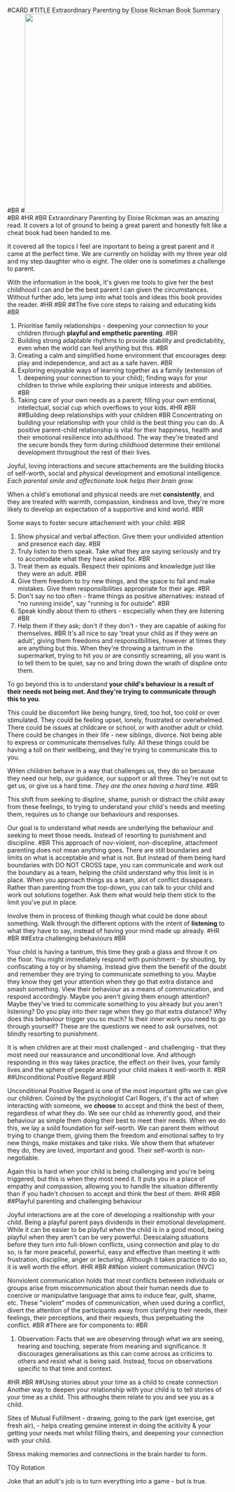#CARD
#TITLE Extraordinary Parenting by Eloise Rickman Book Summary
#BR
#<img src='./photos/extraordinary_parenting.jpg' style='width: 12cm;'>
#BR
#HR 
#BR
Extraordinary Parenting by Eloise Rickman was an amazing read. It covers a lot of ground to being a great parent and honestly felt like a cheat book had been handed to me.

It covered all the topics I feel are inportant to being a great parent and it came at the perfect time. We are currently on holiday with my three year old and my step daughter who is eight. The older one is sometimes a challenge to parent. 

With the information in the book, it's given me tools to give her the best childhood I can and be the best parent I can given the circumstances. Without further ado, lets jump into what tools and ideas this book provides the reader. 
#HR
#BR
##The five core steps to raising and educating kids
#BR
1. Prioritise family relationships - deepening your connection to your children through <b>playful and empthetic parenting</b>.
#BR
2. Building strong adaptable rhythms to provide stability and predictability, even when the world can feel anything but this.
#BR
3. Creating a calm and simplified home environment that encourages deep play and independence, and act as a safe haven. 
#BR
4. Exploring enjoyable ways of learning together as a family (extension of 1. deepening your connection to your child); finding ways for your children to thrive while exploring their unique interests and abilities.  
#BR
5. Taking care of your own needs as a parent; filling your own emtional, intellectual, social cup which overflows to your kids. 
#HR
#BR
##Building deep relationships with your children
#BR
Concentrating on building your relationship with your child is the best thing you can do. A positive parent-child relationship is vital for their happiness, health and their emotional resilience into adulthood. The way they're treated and the secure bonds they form during childhood determine their emtional development throughout the rest of their lives. 

Joyful, loving interactions and secure attachements are the building blocks of self-worth, social and physical development and emotional intelligence. <i>Each parental smile and affectionate look helps their brain grow.</i> 

When a child's emotional and physical needs are met <b>consistently</b>, and they are treated with warmth, compassion, kindness and love, they're more likely to develop an expectation of a supportive and kind world. 
#BR

Some ways to foster secure attachement with your child: 
#BR
1. Show physical and verbal affection. Give them your undivided attention and presence each day. 
#BR
2. Truly listen to them speak. Take what they are saying seriously and try to accomodate what they have asked for. 
#BR
3. Treat them as equals. Respect their opinions and knowledge just like they were an adult.
#BR
4. Give them freedom to try new things, and the space to fail and make mistakes. Give them responsilbilities appropriate for their age. 
#BR
5. Don't say no too often - frame things as positive alternatives: instead of "no running inside", say "running is for outside".
#BR
6. Speak kindly about them to others - escpecially when they are listening 
#BR
7. Help them if they ask; don't if they don't - they are capable of asking for themselves.
#BR
It's all nice to say 'treat your child as if they were an adult', giving them freedoms and responsilbilities, however at times they are anything but this. When they're throwing a tantrum in the supermarket, trying to hit you or are consintly screaming, all you want is to tell them to be quiet, say no and bring down the wrath of displine onto them.  

To go beyond this is to understand <b>your child's behaviour is a result of their needs not being met. And they're trying to communicate through this to you</b>.

This could be discomfort like being hungry, tired, too hot, too cold or over stimulated. They could be feeling upset, lonely, frustrated or overwhelmed. There could be issues at childcare or school, or with another adult or child. There could be changes in their life - new siblings, divorce. Not being able to express or communicate themselves fully. All these things could be having a toll on their wellbeing, and they're trying to communicate this to you. 

WHen chiildren behave in a way that challenges us, they do so because they need our help, our guidance, our support or all three. They're not out to get us, or give us a hard time. <i>They are the ones having a hard time</i>.
#BR

This shift from seeking to displine, shame, punish or distract the child away from these feelings, to trying to understand your child's needs and meeting them, requires us to change our behaviours and responses. 

Our goal is to understand what needs are underlying the behaviour and seeking to meet those needs. Instead of resorting to punishment and discipline. 
#BR
This approach of nov-violent, non-discepline, attachment parenting does not mean anything goes. There are still boundaries and limits on what is acceptable and what is not. But instead of them being hard boundaries with DO NOT CROSS tape, you can communicate and work out the boundary as a team, helping the child understand why this limit is in place. When you approach things as a team, alot of conflict dissapears. Rather than parenting from the top-down, you can talk to your child and work out solutions together. Ask them what would help them stick to the limit you've put in place.

Involve them in process of thinking though what could be done about something. Walk through the different options with the intent of <b>listening</b> to what they have to say, instead of having your mind made up already.
#HR
#BR
##Extra challenging behaviours
#BR

Your child is having a tantrum, this time they grab a glass and throw it on the floor. You might immediately respond with punishment - by shouting, by confiscating a toy or by shaming. Instead give them the benefit of the doubt and remember they are trying to communicate something to you. Maybe they know they get your attention when they go that extra distance and smash something. View their behaviour as a means of communication, and respond accordingly. Maybe you aren't giving them enough attention? Maybe they've tried to commicate something to you already but you aren't listening? Do you play into their rage when they go that extra distance? Why does this behaviour trigger you so much? Is their inner work you need to go through yourself? These are the questions we need to ask ourselves, not blindly resorting to punishment. 

It is when children are at their most challenged - and challenging - that they most need our reassurance and unconditional love. And although responding in this way takes practice, the effect on their lives, your family lives and the sphere of people around your child makes it well-worth it. 
#BR
##Unconditional Positive Regard
#BR

Unconditional Positive Regard is one of the most important gifts we can give our children. Coined by the psychologist Carl Rogers, it's the act of when interacting with someone, we <b>choose</b> to accept and think the best of them, regardless of what they do. We see our child as inherently good, and their behaviour as simple them doing their best to meet their needs. When we do this, we lay a soild foundation for self-worth. We can parent them without trying to change them, giving them the freedom and emotional saftey to try new things, make mistakes and take risks. We show them that whatever they do, they are loved, important and good. Their self-worth is non-negotiable.  

Again this is hard when your child is being challenging and you're being triggered, but this is when they most need it. It puts you in a place of empathy and compassion, allowing you to handle the situation differently than if you hadn't choosen to accept and think the best of them. 
#HR
#BR
##Playful parenting and challenging behaviour

Joyful interactions are at the core of developing a realtionship with your child. Being a playful parent pays dividends in their emotional development. While it can be easier to be playful when the child is in a good mood, being playful when they aren't can be very powerful. Deescalaing situations before they turn into full-blown conflicts, using connection and play to do so, is far more peaceful, powerful, easy and effective than meeting it with frustration, discipline, anger or lecturing. Although it takes practice to do so, it is well worth the effort. 
#HR
#BR
##Non violent communication (NVC)

Nonviolent communication holds that most conflicts between individuals or groups arise from miscommunication about their human needs due to coercive or manipulative language that aims to induce fear, guilt, shame, etc. These "violent" modes of communication, when used during a conflict, divert the attention of the participants away from clarifying their needs, their feelings, their perceptions, and their requests, thus perpetuating the conflict.
#BR
#There are for components to: 
#BR
1. Observation: Facts that we are obeserving through what we are seeing, hearing and touching, seperate from meaning and significance. It discourages generalisations as this can come across as criticims to others and resist what is being said. Instead, focus on observations specific to that time and context. 

#HR
#BR
##Using stories about your time as a child to create connection
Another way to deepen your relationship with your child is to tell stories of your time as a child. This althoughs them relate to you and see you as a child.  

Sites of Mutual Fufillment - drawing, going to the park (get exercise, get fresh air), - helps creating genuine interest in doing the acitivity & your getting your needs met whilst filling theirs, and deepening your connection with your child. 

Stress making memories and connections in the brain harder to form. 

TOy Rotation

Joke that an adult's job is to turn everything into a game - but is true. 


